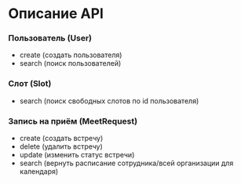 # Описание API
### Пользователь (User)
- create (создать пользователя)
- search (поиск пользователей)
### Слот (Slot)
- search (поиск свободных слотов по id пользователя)
### Запись на приём (MeetRequest)
- create (создать встречу)
- delete (удалить встречу)
- update (изменить статус встречи)
- search (вернуть расписание сотрудника/всей организации для календаря)